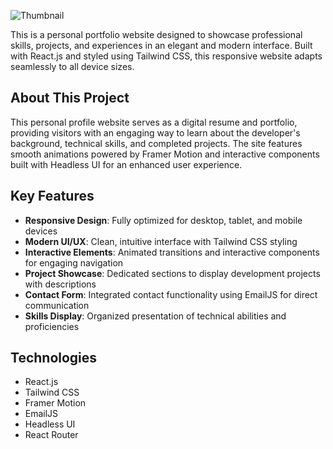 ![Thumbnail](thumbnail.png)

This is a personal portfolio website designed to showcase professional skills, projects, and experiences in an elegant and modern interface. Built with React.js and styled using Tailwind CSS, this responsive website adapts seamlessly to all device sizes.

## About This Project

This personal profile website serves as a digital resume and portfolio, providing visitors with an engaging way to learn about the developer's background, technical skills, and completed projects. The site features smooth animations powered by Framer Motion and interactive components built with Headless UI for an enhanced user experience.

## Key Features

- **Responsive Design**: Fully optimized for desktop, tablet, and mobile devices
- **Modern UI/UX**: Clean, intuitive interface with Tailwind CSS styling
- **Interactive Elements**: Animated transitions and interactive components for engaging navigation
- **Project Showcase**: Dedicated sections to display development projects with descriptions
- **Contact Form**: Integrated contact functionality using EmailJS for direct communication
- **Skills Display**: Organized presentation of technical abilities and proficiencies

## Technologies

- React.js
- Tailwind CSS
- Framer Motion
- EmailJS
- Headless UI
- React Router